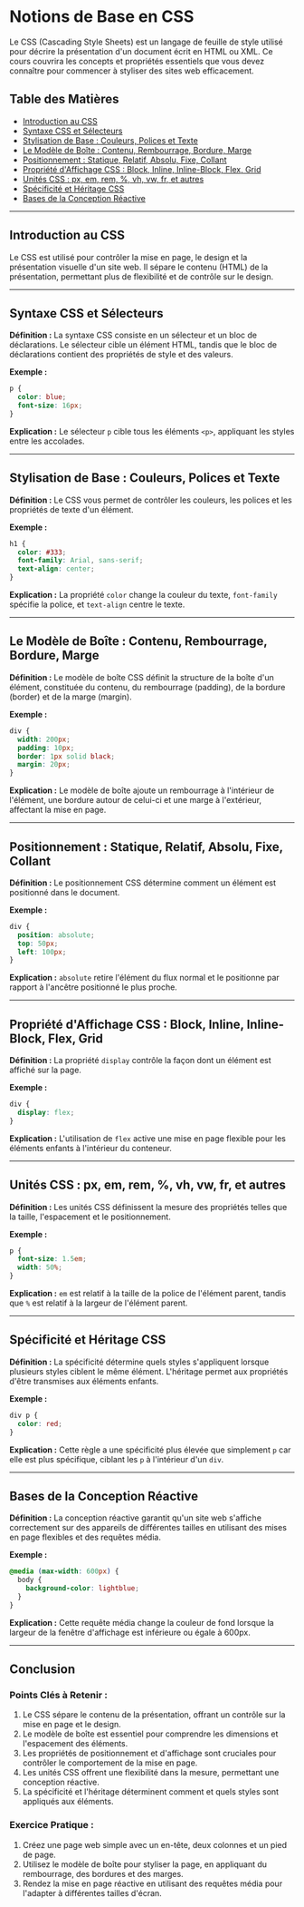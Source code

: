 
# Notions de Base en CSS

Le CSS (Cascading Style Sheets) est un langage de feuille de style utilisé pour décrire la présentation d'un document écrit en HTML ou XML. Ce cours couvrira les concepts et propriétés essentiels que vous devez connaître pour commencer à styliser des sites web efficacement.

## Table des Matières
- [Introduction au CSS](#introduction-au-css)
- [Syntaxe CSS et Sélecteurs](#syntaxe-css-et-selecteurs)
- [Stylisation de Base : Couleurs, Polices et Texte](#stylisation-de-base-couleurs-polices-et-texte)
- [Le Modèle de Boîte : Contenu, Rembourrage, Bordure, Marge](#le-modele-de-boite-contenu-rembourrage-bordure-marge)
- [Positionnement : Statique, Relatif, Absolu, Fixe, Collant](#positionnement-statique-relatif-absolu-fixe-collant)
- [Propriété d'Affichage CSS : Block, Inline, Inline-Block, Flex, Grid](#propriete-daffichage-css-block-inline-inline-block-flex-grid)
- [Unités CSS : px, em, rem, %, vh, vw, fr, et autres](#unites-css-px-em-rem-vh-vw-fr-et-autres)
- [Spécificité et Héritage CSS](#specificite-et-heritage-css)
- [Bases de la Conception Réactive](#bases-de-la-conception-reactive)

---

## Introduction au CSS

Le CSS est utilisé pour contrôler la mise en page, le design et la présentation visuelle d'un site web. Il sépare le contenu (HTML) de la présentation, permettant plus de flexibilité et de contrôle sur le design.

---

## Syntaxe CSS et Sélecteurs

**Définition :**
La syntaxe CSS consiste en un sélecteur et un bloc de déclarations. Le sélecteur cible un élément HTML, tandis que le bloc de déclarations contient des propriétés de style et des valeurs.

**Exemple :**
```css
p {
  color: blue;
  font-size: 16px;
}
```
**Explication :**
Le sélecteur `p` cible tous les éléments `<p>`, appliquant les styles entre les accolades.

---

## Stylisation de Base : Couleurs, Polices et Texte

**Définition :**
Le CSS vous permet de contrôler les couleurs, les polices et les propriétés de texte d'un élément.

**Exemple :**
```css
h1 {
  color: #333;
  font-family: Arial, sans-serif;
  text-align: center;
}
```
**Explication :**
La propriété `color` change la couleur du texte, `font-family` spécifie la police, et `text-align` centre le texte.

---

## Le Modèle de Boîte : Contenu, Rembourrage, Bordure, Marge

**Définition :**
Le modèle de boîte CSS définit la structure de la boîte d'un élément, constituée du contenu, du rembourrage (padding), de la bordure (border) et de la marge (margin).

**Exemple :**
```css
div {
  width: 200px;
  padding: 10px;
  border: 1px solid black;
  margin: 20px;
}
```
**Explication :**
Le modèle de boîte ajoute un rembourrage à l'intérieur de l'élément, une bordure autour de celui-ci et une marge à l'extérieur, affectant la mise en page.

---

## Positionnement : Statique, Relatif, Absolu, Fixe, Collant

**Définition :**
Le positionnement CSS détermine comment un élément est positionné dans le document.

**Exemple :**
```css
div {
  position: absolute;
  top: 50px;
  left: 100px;
}
```
**Explication :**
`absolute` retire l'élément du flux normal et le positionne par rapport à l'ancêtre positionné le plus proche.

---

## Propriété d'Affichage CSS : Block, Inline, Inline-Block, Flex, Grid

**Définition :**
La propriété `display` contrôle la façon dont un élément est affiché sur la page.

**Exemple :**
```css
div {
  display: flex;
}
```
**Explication :**
L'utilisation de `flex` active une mise en page flexible pour les éléments enfants à l'intérieur du conteneur.

---

## Unités CSS : px, em, rem, %, vh, vw, fr, et autres

**Définition :**
Les unités CSS définissent la mesure des propriétés telles que la taille, l'espacement et le positionnement.

**Exemple :**
```css
p {
  font-size: 1.5em;
  width: 50%;
}
```
**Explication :**
`em` est relatif à la taille de la police de l'élément parent, tandis que `%` est relatif à la largeur de l'élément parent.

---

## Spécificité et Héritage CSS

**Définition :**
La spécificité détermine quels styles s'appliquent lorsque plusieurs styles ciblent le même élément. L'héritage permet aux propriétés d'être transmises aux éléments enfants.

**Exemple :**
```css
div p {
  color: red;
}
```
**Explication :**
Cette règle a une spécificité plus élevée que simplement `p` car elle est plus spécifique, ciblant les `p` à l'intérieur d'un `div`.

---

## Bases de la Conception Réactive

**Définition :**
La conception réactive garantit qu'un site web s'affiche correctement sur des appareils de différentes tailles en utilisant des mises en page flexibles et des requêtes média.

**Exemple :**
```css
@media (max-width: 600px) {
  body {
    background-color: lightblue;
  }
}
```
**Explication :**
Cette requête média change la couleur de fond lorsque la largeur de la fenêtre d'affichage est inférieure ou égale à 600px.

---

## Conclusion

### Points Clés à Retenir :
1. Le CSS sépare le contenu de la présentation, offrant un contrôle sur la mise en page et le design.
2. Le modèle de boîte est essentiel pour comprendre les dimensions et l'espacement des éléments.
3. Les propriétés de positionnement et d'affichage sont cruciales pour contrôler le comportement de la mise en page.
4. Les unités CSS offrent une flexibilité dans la mesure, permettant une conception réactive.
5. La spécificité et l'héritage déterminent comment et quels styles sont appliqués aux éléments.

### Exercice Pratique :
1. Créez une page web simple avec un en-tête, deux colonnes et un pied de page.
2. Utilisez le modèle de boîte pour styliser la page, en appliquant du rembourrage, des bordures et des marges.
3. Rendez la mise en page réactive en utilisant des requêtes média pour l'adapter à différentes tailles d'écran.
